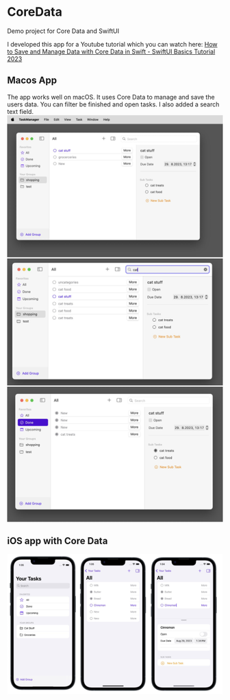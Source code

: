 # CoreData
Demo project for Core Data and SwiftUI 

I developed this app for a Youtube tutorial which you can watch here:
[How to Save and Manage Data with Core Data in Swift - SwiftUI Basics Tutorial 2023](https://youtu.be/nTcrzJ49m-U)

## Macos App
The app works well on macOS. It uses Core Data to manage and save the users data. You can filter be finished and open tasks. I also added a search text field.
![](/images/core_data_macos.jpg)
![](/images/core_data_text_search.jpg)
![](/images/core_data_filtering.jpg)

## iOS app with Core Data

![](/images/core_data_ios.jpg)
